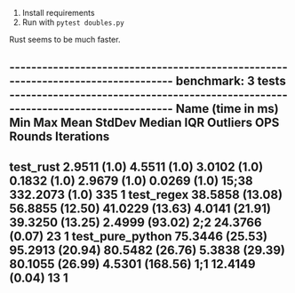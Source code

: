 1. Install requirements
2. Run with `pytest doubles.py`



Rust seems to be much faster.

--------------------------------------------------------------------------------- benchmark: 3 tests ---------------------------------------------------------------------------------
Name (time in ms)         Min                Max               Mean            StdDev             Median               IQR            Outliers       OPS            Rounds  Iterations
--------------------------------------------------------------------------------------------------------------------------------------------------------------------------------------
test_rust              2.9511 (1.0)       4.5511 (1.0)       3.0102 (1.0)      0.1832 (1.0)       2.9679 (1.0)      0.0269 (1.0)         15;38  332.2073 (1.0)         335           1
test_regex            38.5858 (13.08)    56.8855 (12.50)    41.0229 (13.63)    4.0141 (21.91)    39.3250 (13.25)    2.4999 (93.02)         2;2   24.3766 (0.07)         23           1
test_pure_python      75.3446 (25.53)    95.2913 (20.94)    80.5482 (26.76)    5.3838 (29.39)    80.1055 (26.99)    4.5301 (168.56)        1;1   12.4149 (0.04)         13           1
--------------------------------------------------------------------------------------------------------------------------------------------------------------------------------------
